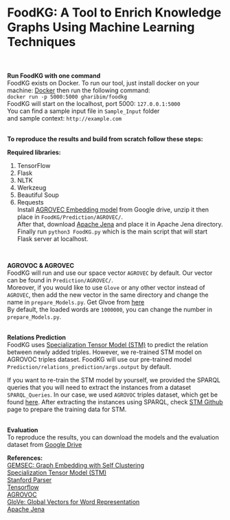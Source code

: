 # FoodKG: A Tool to Enrich Knowledge Graphs Using Machine Learning Techniques </br> </br>

**Run FoodKG with one command** </br>
FoodKG exists on Docker. To run our tool, just install docker on your machine: [Docker](https://docs.docker.com/docker-for-mac/install/) then run the following command:</br>
`docker run -p 5000:5000 gharibim/foodkg` </br>
FoodKG will start on the localhost, port 5000: `127.0.0.1:5000`</br>
You can find a sample input file in `Sample_Input` folder </br>
and sample context: `http://example.com`
</br></br>


**To reproduce the results and build from scratch follow these steps:** 

**Required libraries:** 
1) TensorFlow 
2) Flask 
3) NLTK 
4) Werkzeug 
5) Beautiful Soup
6) Requests </br>
Install [AGROVEC Embedding model](https://drive.google.com/file/d/1Xsw3C_Y0T52sawssbfyGsjA_0ig2EuLx/view?usp=sharing) from Google drive, unzip it then place in `FoodKG/Prediction/AGROVEC/`.</br>
After that, download [Apache Jena](https://jena.apache.org/download/index.cgi) and place it in Apache Jena directory.</br>
Finally run `python3 FoodKG.py` which is the main script that will start Flask server at localhost. </br>
</br>



**AGROVOC & AGROVEC**</br>
FoodKG will run and use our space vector `AGROVEC` by default. Our vector can be found in `Prediction/AGROVEC/`. </br> 
Moreover, if you would like to use `Glove` or any other vector instead of `AGROVEC`, then add the new vector in the same directory and change the name in `prepare_Models.py`. Get Glvoe from [here](https://nlp.stanford.edu/projects/glove/) </br>
By default, the loaded words are `1000000`, you can change the number in `prepare_Models.py`. </br></br>  



**Relations Prediction**</br>
FoodKG uses [Specialization Tensor Model (STM)](https://github.com/codogogo/stm) to predict the relation between newly added triples. However, we re-trained STM model on AGROVOC triples dataset. FoodKG will use our pre-trained model `Prediction/relations_prediction/args.output` by default. 

If you want to re-train the STM model by yourself, we provided the SPARQL queries that you will need to extract the instances from a dataset `SPARQL_Queries`. In our case, we used `AGROVOC` triples dataset, which get be found [here](http://aims.fao.org/agrovoc/releases). After extracting the instances using SPARQL, check [STM Github](https://github.com/codogogo/stm) page to prepare the training data for STM. </br></br>

**Evaluation**</br>
To reproduce the results, you can download the models and the evaluation dataset from [Google Drive](https://drive.google.com/file/d/1o8l6Ti0DaywOrzgVlNn3qbRKrV3oTEY9/view?usp=sharing) </br>

**References:** </br>
[GEMSEC: Graph Embedding with Self Clustering](https://arxiv.org/pdf/1802.03997.pdf) </br>
[Specialization Tensor Model (STM)](https://github.com/codogogo/stm) </br>
[Stanford Parser](https://nlp.stanford.edu/software/lex-parser.shtml) </br>
[Tensorflow](https://www.tensorflow.org/)</br>
[AGROVOC](http://aims.fao.org/vest-registry/vocabularies/agrovoc/)</br>
[GloVe: Global Vectors for Word Representation](https://nlp.stanford.edu/projects/glove/)</br>
[Apache Jena](https://jena.apache.org/download/index.cgi) </br>


